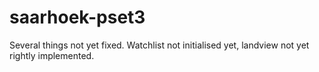 # saarhoek-pset3

Several things not yet fixed. Watchlist not initialised yet, landview not yet rightly implemented. 
